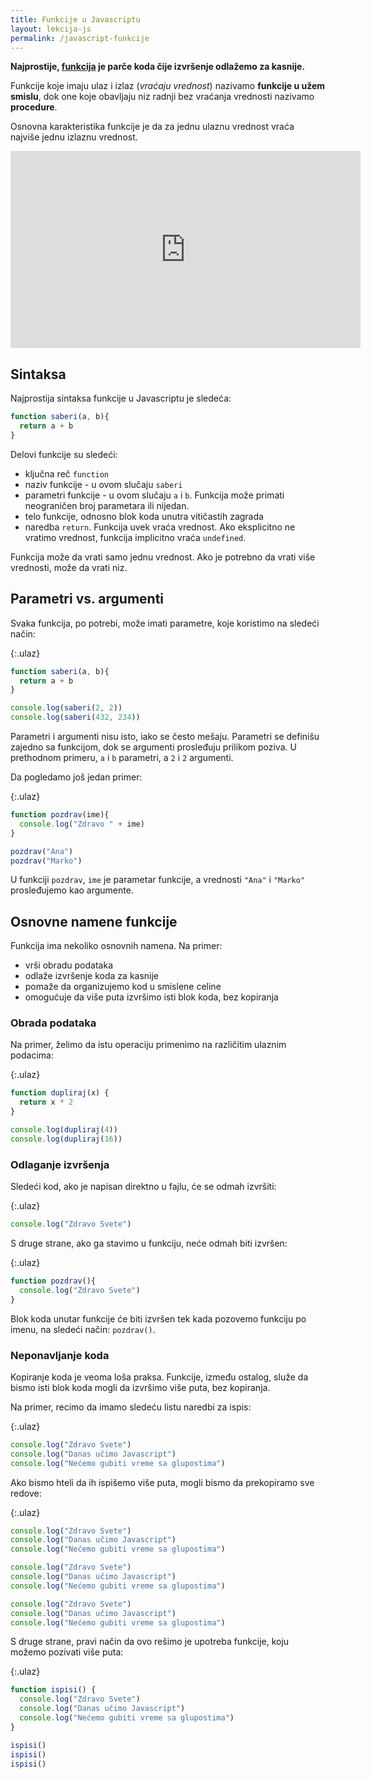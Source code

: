 ```yaml
---
title: Funkcije u Javascriptu
layout: lekcija-js
permalink: /javascript-funkcije
---
```


**Najprostije, [funkcija](/funkcije) je parče koda čije izvršenje odlažemo za kasnije.** 

Funkcije koje imaju ulaz i izlaz (*vraćaju vrednost*) nazivamo **funkcije u užem smislu**, dok one koje obavljaju niz radnji bez vraćanja vrednosti nazivamo **procedure**.

Osnovna karakteristika funkcije je da za jednu ulaznu vrednost vraća najviše jednu izlaznu vrednost.

<iframe width="560" height="315" src="https://www.youtube.com/embed/MO9WKt7CRI8" frameborder="0" allow="autoplay; encrypted-media" allowfullscreen></iframe>

## Sintaksa

Najprostija sintaksa funkcije u Javascriptu je sledeća:

```js
function saberi(a, b){
  return a + b
}
```

Delovi funkcije su sledeći:
- ključna reč `function`
- naziv funkcije - u ovom slučaju `saberi`
- parametri funkcije - u ovom slučaju `a` i `b`. Funkcija može primati neograničen broj parametara ili nijedan.
- telo funkcije, odnosno blok koda unutra vitičastih zagrada
- naredba `return`. Funkcija uvek vraća vrednost. Ako eksplicitno ne vratimo vrednost, funkcija implicitno vraća `undefined`.

Funkcija može da vrati samo jednu vrednost. Ako je potrebno da vrati više vrednosti, može da vrati niz.

## Parametri vs. argumenti

Svaka funkcija, po potrebi, može imati parametre, koje koristimo na sledeći način:

{:.ulaz}
```js
function saberi(a, b){
  return a + b
}

console.log(saberi(2, 2))
console.log(saberi(432, 234))
```

Parametri i argumenti nisu isto, iako se često mešaju. Parametri se definišu zajedno sa funkcijom, dok se argumenti prosleđuju prilikom poziva. U prethodnom primeru, `a` i `b` parametri, a `2` i `2` argumenti.

Da pogledamo još jedan primer:

{:.ulaz}
```js
function pozdrav(ime){
  console.log("Zdravo " + ime)
}

pozdrav("Ana")
pozdrav("Marko")
```

U funkciji `pozdrav`, `ime` je parametar funkcije, a vrednosti `"Ana"` i `"Marko"` prosleđujemo kao argumente.

## Osnovne namene funkcije

Funkcija ima nekoliko osnovnih namena. Na primer:
- vrši obradu podataka
- odlaže izvršenje koda za kasnije
- pomaže da organizujemo kod u smislene celine
- omogućuje da više puta izvršimo isti blok koda, bez kopiranja

### Obrada podataka

Na primer, želimo da istu operaciju primenimo na različitim ulaznim podacima:

{:.ulaz}
```js
function dupliraj(x) {
  return x * 2
}

console.log(dupliraj(4))
console.log(dupliraj(16))
```

### Odlaganje izvršenja

Sledeći kod, ako je napisan direktno u fajlu, će se odmah izvršiti:

{:.ulaz}
```js
console.log("Zdravo Svete")
```

S druge strane, ako ga stavimo u funkciju, neće odmah biti izvršen:

{:.ulaz}
```js
function pozdrav(){
  console.log("Zdravo Svete")
}
```

Blok koda unutar funkcije će biti izvršen tek kada pozovemo funkciju po imenu, na sledeći način: `pozdrav()`.


### Neponavljanje koda

Kopiranje koda je veoma loša praksa. Funkcije, između ostalog, služe da bismo isti blok koda mogli da izvršimo više puta, bez kopiranja.

Na primer, recimo da imamo sledeću listu naredbi za ispis:

{:.ulaz}
```js
console.log("Zdravo Svete")
console.log("Danas učimo Javascript")
console.log("Nećemo gubiti vreme sa glupostima")
```

Ako bismo hteli da ih ispišemo više puta, mogli bismo da prekopiramo sve redove:

{:.ulaz}
```js
console.log("Zdravo Svete")
console.log("Danas učimo Javascript")
console.log("Nećemo gubiti vreme sa glupostima")

console.log("Zdravo Svete")
console.log("Danas učimo Javascript")
console.log("Nećemo gubiti vreme sa glupostima")

console.log("Zdravo Svete")
console.log("Danas učimo Javascript")
console.log("Nećemo gubiti vreme sa glupostima")
```

S druge strane, pravi način da ovo rešimo je upotreba funkcije, koju možemo pozivati više puta:

{:.ulaz}
```js
function ispisi() {
  console.log("Zdravo Svete")
  console.log("Danas učimo Javascript")
  console.log("Nećemo gubiti vreme sa glupostima")
}

ispisi()
ispisi()
ispisi()
```
